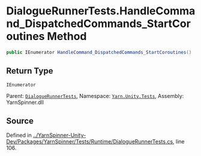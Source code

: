 # DialogueRunnerTests.HandleCommand_DispatchedCommands_StartCoroutines Method


```csharp
public IEnumerator HandleCommand_DispatchedCommands_StartCoroutines()
```

## Return Type
`IEnumerator`


<div class="class-metadata">

Parent: [`DialogueRunnerTests`](/api/csharp/yarn.unity.tests/dialoguerunnertests.md), Namespace: [`Yarn.Unity.Tests`](/api/csharp/yarn.unity.tests/README.md), Assembly: YarnSpinner.dll
</div>

## Source
Defined in [../YarnSpinner-Unity-Dev/Packages/YarnSpinner/Tests/Runtime/DialogueRunnerTests.cs](https://github.com/YarnSpinnerTool/YarnSpinner-Unity//blob/develop/Tests/Runtime/DialogueRunnerTests.cs#L106), line 106.
